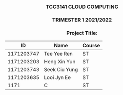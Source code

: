 <div align="center">

### TCC3141 CLOUD COMPUTING ###
### TRIMESTER 1 2021/2022 ###
### Project Title: ###


    
| ID  | Name | Course |
| ------------- | ------------- | ------------- |
| 1171203747  | Tee Yee Ren  | ST  |
| 1171203203  | Heng Xin Yun  | ST  |
| 1171203743  | Seek Ciu Yung  | ST  |
| 1171203635  | Looi Jyn Ee  | ST  |
| 1171  | C  | ST  |
</div>

